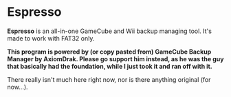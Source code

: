 # Espresso

**Espresso** is an all-in-one GameCube and Wii backup managing tool. It's made to work with FAT32 only.

**This program is powered by (or copy pasted from) GameCube Backup Manager by AxiomDrak. Please go support him instead, as he was the guy that basically had the foundation, while I just took it and ran off with it.**

There really isn't much here right now, nor is there anything original (for now...).
